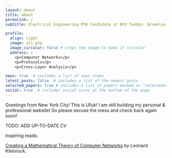 ```yaml
---
layout: about
title: about
permalink: /
subtitle: Electrical Engineering PhD Candidate at NYU Tandon. Brooklyn, NY.

profile:
  align: right
  image: ufi.png
  image_circular: false # crops the image to make it circular
  address: >
    <p>Computer Networks</p>
    <p>Protocols</p>
    <p>Cross-Layer Analysis</p>

news: true  # includes a list of news items
latest_posts: false  # includes a list of the newest posts
selected_papers: true # includes a list of papers marked as "selected={true}"
social: true  # includes social icons at the bottom of the page
---
```


Greetings from New York City! This is Ufuk! I am still building my personal & professional website! So please excuse the mess and check back again soon!

TODO: ADD UP-TO-DATE CV

Inspiring reads:

[Creating a Mathematical Theory of Computer Networks](https://www.researchgate.net/publication/220244226_Creating_a_Mathematical_Theory_of_Computer_Networks) by Leonard Kleinrock.

<!---
your comment goes here
and here
Write your biography here. Tell the world about yourself. Link to your favorite [subreddit](http://reddit.com). You can put a picture in, too. The code is already in, just name your picture `prof_pic.jpg` and put it in the `img/` folder.

Put your address / P.O. box / other info right below your picture. You can also disable any of these elements by editing `profile` property of the YAML header of your `_pages/about.md`. Edit `_bibliography/papers.bib` and Jekyll will render your [publications page](/al-folio/publications/) automatically.

Link to your social media connections, too. This theme is set up to use [Font Awesome icons](http://fortawesome.github.io/Font-Awesome/) and [Academicons](https://jpswalsh.github.io/academicons/), like the ones below. Add your Facebook, Twitter, LinkedIn, Google Scholar, or just disable all of them.
-->
